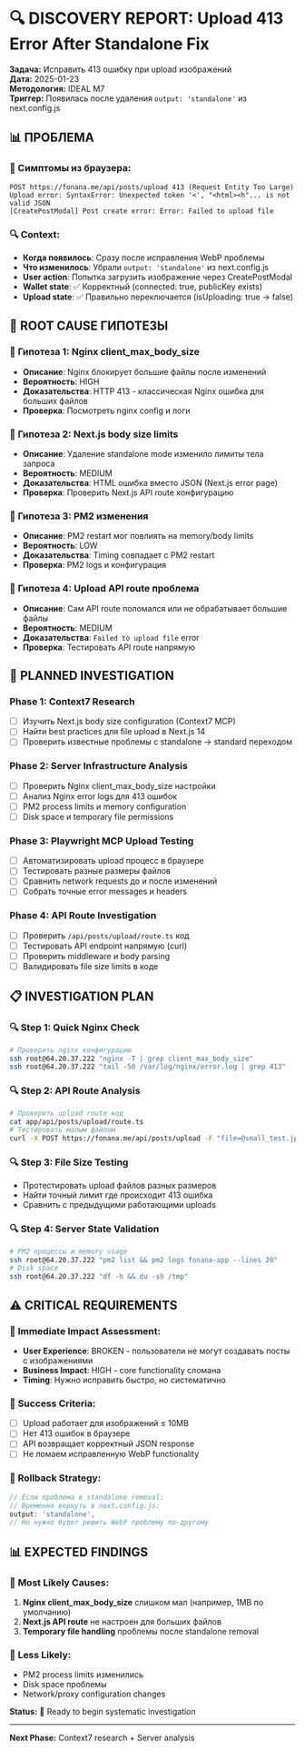 # 🔍 DISCOVERY REPORT: Upload 413 Error After Standalone Fix

**Задача:** Исправить 413 ошибку при upload изображений  
**Дата:** 2025-01-23  
**Методология:** IDEAL M7  
**Триггер:** Появилась после удаления `output: 'standalone'` из next.config.js

## 📊 ПРОБЛЕМА

### 🚨 Симптомы из браузера:
```
POST https://fonana.me/api/posts/upload 413 (Request Entity Too Large)
Upload error: SyntaxError: Unexpected token '<', "<html><h"... is not valid JSON
[CreatePostModal] Post create error: Error: Failed to upload file
```

### 🔍 Context:
- **Когда появилось**: Сразу после исправления WebP проблемы
- **Что изменилось**: Убрали `output: 'standalone'` из next.config.js
- **User action**: Попытка загрузить изображение через CreatePostModal
- **Wallet state**: ✅ Корректный (connected: true, publicKey exists)
- **Upload state**: ✅ Правильно переключается (isUploading: true → false)

## 🎯 ROOT CAUSE ГИПОТЕЗЫ

### 🎯 **Гипотеза 1: Nginx client_max_body_size**
- **Описание**: Nginx блокирует большие файлы после изменений
- **Вероятность**: HIGH
- **Доказательства**: HTTP 413 - классическая Nginx ошибка для больших файлов
- **Проверка**: Посмотреть nginx config и логи

### 🎯 **Гипотеза 2: Next.js body size limits**  
- **Описание**: Удаление standalone mode изменило лимиты тела запроса
- **Вероятность**: MEDIUM
- **Доказательства**: HTML ошибка вместо JSON (Next.js error page)
- **Проверка**: Проверить Next.js API route конфигурацию

### 🎯 **Гипотеза 3: PM2 изменения**
- **Описание**: PM2 restart мог повлиять на memory/body limits
- **Вероятность**: LOW  
- **Доказательства**: Timing совпадает с PM2 restart
- **Проверка**: PM2 logs и конфигурация

### 🎯 **Гипотеза 4: Upload API route проблема**
- **Описание**: Сам API route поломался или не обрабатывает большие файлы
- **Вероятность**: MEDIUM
- **Доказательства**: `Failed to upload file` error
- **Проверка**: Тестировать API route напрямую

## 🧪 PLANNED INVESTIGATION

### Phase 1: Context7 Research
- [ ] Изучить Next.js body size configuration (Context7 MCP)
- [ ] Найти best practices для file upload в Next.js 14
- [ ] Проверить известные проблемы с standalone → standard переходом

### Phase 2: Server Infrastructure Analysis  
- [ ] Проверить Nginx client_max_body_size настройки
- [ ] Анализ Nginx error logs для 413 ошибок
- [ ] PM2 process limits и memory configuration
- [ ] Disk space и temporary file permissions

### Phase 3: Playwright MCP Upload Testing
- [ ] Автоматизировать upload процесс в браузере
- [ ] Тестировать разные размеры файлов
- [ ] Сравнить network requests до и после изменений
- [ ] Собрать точные error messages и headers

### Phase 4: API Route Investigation
- [ ] Проверить `/api/posts/upload/route.ts` код
- [ ] Тестировать API endpoint напрямую (curl)
- [ ] Проверить middleware и body parsing
- [ ] Валидировать file size limits в коде

## 📋 INVESTIGATION PLAN

### 🔍 **Step 1: Quick Nginx Check**
```bash
# Проверить nginx конфигурацию
ssh root@64.20.37.222 "nginx -T | grep client_max_body_size"
ssh root@64.20.37.222 "tail -50 /var/log/nginx/error.log | grep 413"
```

### 🔍 **Step 2: API Route Analysis**  
```bash
# Проверить upload route код
cat app/api/posts/upload/route.ts
# Тестировать малым файлом
curl -X POST https://fonana.me/api/posts/upload -F "file=@small_test.jpg"
```

### 🔍 **Step 3: File Size Testing**
- Протестировать upload файлов разных размеров
- Найти точный лимит где происходит 413 ошибка
- Сравнить с предыдущими работающими uploads

### 🔍 **Step 4: Server State Validation**
```bash
# PM2 процессы и memory usage
ssh root@64.20.37.222 "pm2 list && pm2 logs fonana-app --lines 20"
# Disk space 
ssh root@64.20.37.222 "df -h && du -sh /tmp"
```

## ⚠️ CRITICAL REQUIREMENTS

### 🚨 **Immediate Impact Assessment:**
- **User Experience**: BROKEN - пользователи не могут создавать посты с изображениями
- **Business Impact**: HIGH - core functionality сломана  
- **Timing**: Нужно исправить быстро, но систематично

### 🎯 **Success Criteria:**
- [ ] Upload работает для изображений ≤ 10MB
- [ ] Нет 413 ошибок в браузере
- [ ] API возвращает корректный JSON response  
- [ ] Не ломаем исправленную WebP functionality

### 🔄 **Rollback Strategy:**
```javascript
// Если проблема в standalone removal:
// Временно вернуть в next.config.js:
output: 'standalone',
// Но нужно будет решить WebP проблему по-другому
```

## 📊 EXPECTED FINDINGS

### 🎯 **Most Likely Causes:**
1. **Nginx client_max_body_size** слишком мал (например, 1MB по умолчанию)
2. **Next.js API route** не настроен для больших файлов
3. **Temporary file handling** проблемы после standalone removal

### 🎯 **Less Likely:**
- PM2 process limits изменились
- Disk space проблемы
- Network/proxy configuration changes

**Status:** 🔄 Ready to begin systematic investigation

---

**Next Phase:** Context7 research + Server analysis 